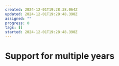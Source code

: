 ```yaml
---
created: 2024-12-01T19:28:38.064Z
updated: 2024-12-01T19:28:48.390Z
assigned: ""
progress: 0
tags: []
started: 2024-12-01T19:28:48.390Z
---
```


# Support for multiple years
